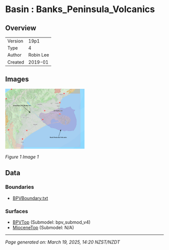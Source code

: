 # Basin : Banks_Peninsula_Volcanics

## Overview
|         |                     |
|---------|---------------------|
| Version | 19p1           |
| Type    | 4        |
| Author  | Robin Lee            |
| Created | 2019-01           |


## Images
<a href="../images/basins/canterbury_region.png"><img src="../images/basins/canterbury_region.png" width="50%"></a>

*Figure 1 Image 1*


## Data
### Boundaries
- [BPVBoundary.txt](https://github.com/ucgmsim/Velocity-Model/tree/main/Data/Boundaries/BPVBoundary.txt)

### Surfaces
- [BPVTop](https://github.com/ucgmsim/Velocity-Model/tree/main/Data/Canterbury_Basin/BPV/BPVTop.in) (Submodel: bpv_submod_v4)
- [MioceneTop](https://github.com/ucgmsim/Velocity-Model/tree/main/Data/Canterbury_Basin/Pre_Quaternary/MioceneTop.in) (Submodel: N/A)

---
*Page generated on: March 19, 2025, 14:20 NZST/NZDT*
